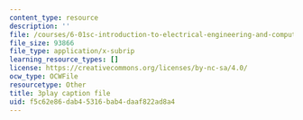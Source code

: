 ```yaml
---
content_type: resource
description: ''
file: /courses/6-01sc-introduction-to-electrical-engineering-and-computer-science-i-spring-2011/f5c62e86dab45316bab4daaf822ad8a4_5sLFTc10kg8.vtt
file_size: 93866
file_type: application/x-subrip
learning_resource_types: []
license: https://creativecommons.org/licenses/by-nc-sa/4.0/
ocw_type: OCWFile
resourcetype: Other
title: 3play caption file
uid: f5c62e86-dab4-5316-bab4-daaf822ad8a4
---
```


